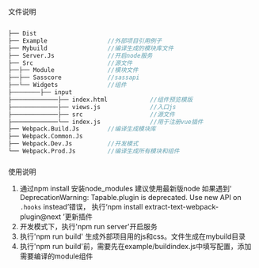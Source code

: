 
文件说明
```d

├── Dist                    
├── Example                 //外部项目引用例子
├── Mybuild                 //编译生成的模块库文件
├── Server.Js               //开启node服务
├── Src                     //源文件
├──├── Module               //模块文件
├──├── Sasscore             //sassapi
├──└── Widgets              //组件
├────────├── input
├─────────────├── index.html            //组件预览模版
├─────────────├── views.js              //入口js
├─────────────├── src                   //源文件
├─────────────└── index.js              //用于注册vue插件
├── Webpack.Build.Js        //编译生成模块库
├── Webpack.Common.Js
├── Webpack.Dev.Js          //开发模式
└── Webpack.Prod.Js         //编译生成所有模块和组件
```
###

使用说明
1. 通过npm install 安装node_modules
    建议使用最新版node
    如果遇到‘ DeprecationWarning: Tapable.plugin is deprecated. Use new API on `.hooks` instead’错误， 执行‘npm install extract-text-webpack-plugin@next ’更新插件
2. 开发模式下，执行'npm run server'开启服务
3. 执行'npm run build' 生成外部项目用的js和css。文件生成在mybuild目录
4. 执行'npm run build'前，需要先在example/buildindex.js中填写配置，添加需要编译的module组件
